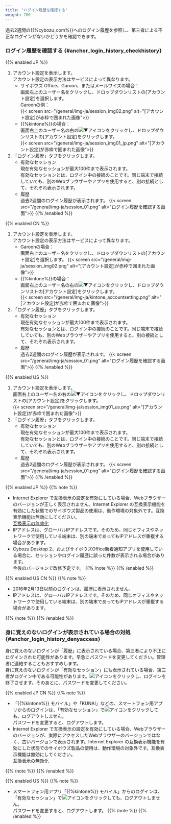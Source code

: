 ```yaml
---
title: "ログイン履歴を確認する"
weight: 700
---
```

過去2週間の{{%cybozu_com%}}へのログイン履歴を参照し、第三者による不正なログインがないかどうかを確認できます。  

### ログイン履歴を確認する {#anchor_login_history_checkhistory}

{{% enabled JP %}}

1. アカウント設定を表示します。  
    アカウント設定の表示方法はサービスによって異なります。
    * サイボウズ Office、Garoon、またはメールワイズの場合：  
        画面右上のユーザー名をクリックし、ドロップダウンリストの[アカウント設定]を選択します。  
        Garoonの例：  
        {{< screen src="/general/img-ja/session_img02.png"  alt="[アカウント設定]が赤枠で囲まれた画像">}}
    * {{%kintone%}}の場合：  
        画面右上のユーザー名の右の![▼アイコン](/general/img/dropdown_jp_cn.png)をクリックし、ドロップダウンリストの[アカウント設定]をクリックします。  
        {{< screen src="/general/img-ja/session_img01_jp.png"  alt="[アカウント設定]が赤枠で囲まれた画像">}}
1. 「ログイン履歴」タブをクリックします。  
    * 有効なセッション  
    現在有効なセッションが最大100件まで表示されます。  
    有効なセッションとは、ログイン中の接続のことです。同じ端末で接続していても、別のWebブラウザーやアプリを使用すると、別の接続として、それぞれ表示されます。
    * 履歴  
    過去2週間のログイン履歴が表示されます。
{{< screen src="/general/img-ja/session_01.png"  alt="ログイン履歴を確認する画面">}}
{{% /enabled %}}

{{% enabled CN %}}

1. アカウント設定を表示します。  
    アカウント設定の表示方法はサービスによって異なります。
    * Garoonの場合：  
        画面右上のユーザー名をクリックし、ドロップダウンリストの[アカウント設定]を選択します。
        {{< screen src="/general/img-ja/session_img02.png"  alt="[アカウント設定]が赤枠で囲まれた画像">}}
    * {{%kintone%}}の場合：  
        画面右上のユーザー名の右の![▼アイコン](/general/img/dropdown_jp_cn.png)をクリックし、ドロップダウンリストの[アカウント設定]をクリックします。  
        {{< screen src="/general/img-ja/kintone_accountsetting.png"  alt="[アカウント設定]が赤枠で囲まれた画像">}}
1. 「ログイン履歴」タブをクリックします。  
    * 有効なセッション  
    現在有効なセッションが最大100件まで表示されます。  
    有効なセッションとは、ログイン中の接続のことです。同じ端末で接続していても、別のWebブラウザーやアプリを使用すると、別の接続として、それぞれ表示されます。
    * 履歴  
    過去2週間のログイン履歴が表示されます。
{{< screen src="/general/img-ja/session_01.png"  alt="ログイン履歴を確認する画面">}}
{{% /enabled %}}

{{% enabled US %}}

1. アカウント設定を表示します。  
    画面右上のユーザー名の右の![▼アイコン](/general/img/dropdown_jp_cn.png)をクリックし、ドロップダウンリストの[アカウント設定]をクリックします。  
    {{< screen src="/general/img-ja/session_img01_us.png"  alt="[アカウント設定]が赤枠で囲まれた画像">}}
1. 「ログイン履歴」タブをクリックします。  
    * 有効なセッション  
    現在有効なセッションが最大100件まで表示されます。  
    有効なセッションとは、ログイン中の接続のことです。同じ端末で接続していても、別のWebブラウザーやアプリを使用すると、別の接続として、それぞれ表示されます。
    * 履歴  
    過去2週間のログイン履歴が表示されます。
{{< screen src="/general/img-ja/session_01.png"  alt="ログイン履歴を確認する画面">}}
{{% /enabled %}}

{{% enabled JP %}}
{{% note %}}

* Internet Explorer で互換表示の設定を有効にしている場合、Webブラウザーのバージョンが正しく表示されません。Internet Explorer の互換表示機能を有効にした状態でのサイボウズ製品の使用は、動作環境の対象外です。互換表示機能は無効にしてください。  
  [互換表示の無効化](/ja/settings/browser/webbrowser/windows/winie11.html#windows_winie11_50)
* IPアドレスは、グローバルIPアドレスです。そのため、同じオフィスやネットワークで使用している端末は、別の端末であってもIPアドレスが重複する場合があります。
* Cybozu Desktop 2、およびサイボウズOffice新着通知アプリを使用している場合に、セッションやログイン履歴に誤った件数が表示される場合があります。  
    今後のバージョンで改修予定です。
{{% /note %}}
{{% /enabled %}}

{{% enabled US CN %}}
{{% note %}}

* 2016年2月13日以前のログインは、履歴に表示されません。
* IPアドレスは、グローバルIPアドレスです。そのため、同じオフィスやネットワークで使用している端末は、別の端末であってもIPアドレスが重複する場合があります。

{{% /note %}}
{{% /enabled %}}

### 身に覚えのないログインが表示されている場合の対処 {#anchor_login_history_denyaccess}

身に覚えのないログインが「履歴」に表示されている場合、第三者により不正にログインされた可能性があります。早急にパスワードを変更してください。管理者に連絡することもおすすめします。  
身に覚えのないログインが「有効なセッション」にも表示されている場合、第三者がログイン中である可能性があります。![アイコン](/general/img/close16.png)をクリックし、ログインを終了させます。そのあとに、パスワードを変更してください。

{{% enabled JP CN %}}
{{% note %}}

* 「{{%kintone%}} モバイル」や「KUNAI」などの、スマートフォン用アプリからのログインは、「有効なセッション」で![アイコン](/general/img/close16.png)をクリックしても、ログアウトしません。  
  パスワードを変更すると、ログアウトします。
* Internet Explorer で互換表示の設定を有効にしている場合、Webブラウザーのバージョンが、実際にアクセスしたWebブラウザーのバージョンではなく、古いバージョンで表示されます。Internet Explorer の互換表示機能を有効にした状態でのサイボウズ製品の使用は、動作環境の対象外です。互換表示機能は無効にしてください。  
  [互換表示の無効化](/ja/settings/browser/webbrowser/windows/winie11.html#windows_winie11_50)

{{% /note %}}
{{% /enabled %}}

{{% enabled US %}}
{{% note %}}

* スマートフォン用アプリ「{{%kintone%}} モバイル」からのログインは、「有効なセッション」で![アイコン](/general/img/close16.png)をクリックしても、ログアウトしません。  
    パスワードを変更すると、ログアウトします。
{{% /note %}}
{{% /enabled %}}
